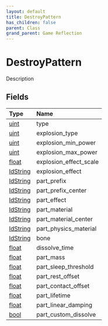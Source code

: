```yaml
---
layout: default
title: DestroyPattern
has_children: false
parent: Class
grand_parent: Game Reflection
---
```

# DestroyPattern
Description 

## Fields

| Type | Name |
|:----------|:--------------|
| [uint](/riftbreaker-wiki/docs/game-reflection/components/uint/) | type |
| [uint](/riftbreaker-wiki/docs/game-reflection/components/uint/) | explosion_type |
| [uint](/riftbreaker-wiki/docs/game-reflection/components/uint/) | explosion_min_power |
| [uint](/riftbreaker-wiki/docs/game-reflection/components/uint/) | explosion_max_power |
| [float](/riftbreaker-wiki/docs/game-reflection/components/float/) | explosion_effect_scale |
| [IdString](/riftbreaker-wiki/docs/game-reflection/components/id_string/) | explosion_effect |
| [IdString](/riftbreaker-wiki/docs/game-reflection/components/id_string/) | part_prefix |
| [IdString](/riftbreaker-wiki/docs/game-reflection/components/id_string/) | part_prefix_center |
| [IdString](/riftbreaker-wiki/docs/game-reflection/components/id_string/) | part_effect |
| [IdString](/riftbreaker-wiki/docs/game-reflection/components/id_string/) | part_material |
| [IdString](/riftbreaker-wiki/docs/game-reflection/components/id_string/) | part_material_center |
| [IdString](/riftbreaker-wiki/docs/game-reflection/components/id_string/) | part_physics_material |
| [IdString](/riftbreaker-wiki/docs/game-reflection/components/id_string/) | bone |
| [float](/riftbreaker-wiki/docs/game-reflection/components/float/) | dissolve_time |
| [float](/riftbreaker-wiki/docs/game-reflection/components/float/) | part_mass |
| [float](/riftbreaker-wiki/docs/game-reflection/components/float/) | part_sleep_threshold |
| [float](/riftbreaker-wiki/docs/game-reflection/components/float/) | part_rest_offset |
| [float](/riftbreaker-wiki/docs/game-reflection/components/float/) | part_contact_offset |
| [float](/riftbreaker-wiki/docs/game-reflection/components/float/) | part_lifetime |
| [float](/riftbreaker-wiki/docs/game-reflection/components/float/) | part_linear_damping |
| [bool](/riftbreaker-wiki/docs/game-reflection/components/bool/) | part_custom_dissolve |

